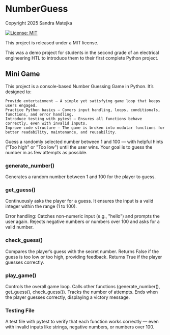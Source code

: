 # NumberGuess

Copyright 2025 Sandra Matejka

[![License: MIT](https://img.shields.io/badge/License-MIT-yellow.svg)](https://opensource.org/licenses/MIT)

This project is released under a MIT license.

This was a demo project for students in the second grade of an electrical engineering HTL to introduce them to their first complete Python project.

## Mini Game

This project is a console-based Number Guessing Game in Python. It’s designed to:

    Provide entertainment — A simple yet satisfying game loop that keeps users engaged.
    Practice Python basics — Covers input handling, loops, conditionals, functions, and error handling.
    Introduce testing with pytest — Ensures all functions behave correctly, even with invalid inputs.
    Improve code structure — The game is broken into modular functions for better readability, maintenance, and reusability.

Guess a randomly selected number between 1 and 100 — with helpful hints ("Too high" or "Too low") until the user wins. Your goal is to guess the number in as few attempts as possible.

### generate_number()

Generates a random number between 1 and 100 for the player to guess.

### get_guess()

Continuously asks the player for a guess. It ensures the input is a valid integer within the range (1 to 100).

Error handling:
    Catches non-numeric input (e.g., "hello") and prompts the user again.
    Rejects negative numbers or numbers over 100 and asks for a valid number.

### check_guess()

Compares the player’s guess with the secret number.
    Returns False if the guess is too low or too high, providing feedback.
    Returns True if the player guesses correctly.

### play_game()

Controls the overall game loop.
    Calls other functions (generate_number(), get_guess(), check_guess()).
    Tracks the number of attempts.
    Ends when the player guesses correctly, displaying a victory message.

### Testing File

A test file with pytest to verify that each function works correctly — even with invalid inputs like strings, negative numbers, or numbers over 100.